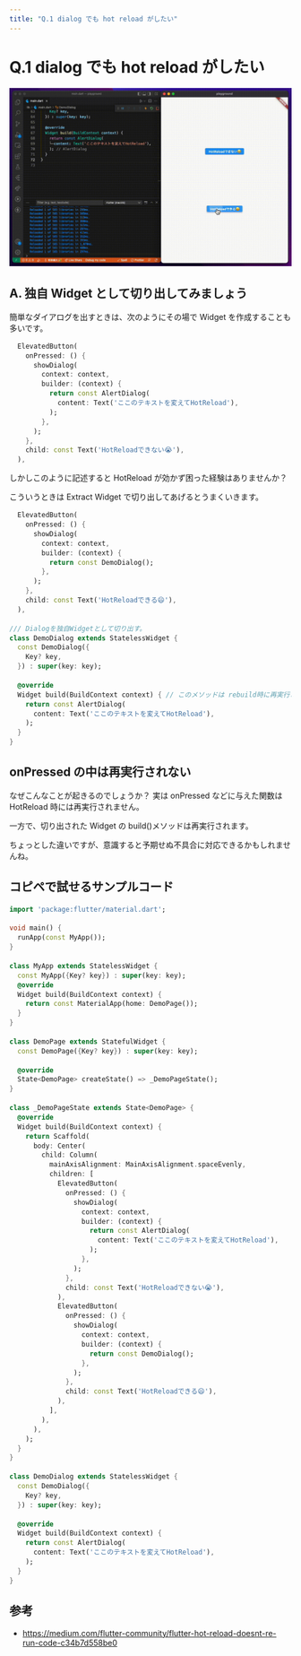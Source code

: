 ```yaml
---
title: "Q.1 dialog でも hot reload がしたい"
---
```


# Q.1 dialog でも hot reload がしたい

![](/images/q1/1.gif)

## A. 独自 Widget として切り出してみましょう

簡単なダイアログを出すときは、次のようにその場で Widget を作成することも多いです。

```dart
  ElevatedButton(
    onPressed: () {
      showDialog(
        context: context,
        builder: (context) {
          return const AlertDialog(
            content: Text('ここのテキストを変えてHotReload'),
          );
        },
      );
    },
    child: const Text('HotReloadできない😭'),
  ),
```

しかしこのように記述すると HotReload が効かず困った経験はありませんか？

こういうときは Extract Widget で切り出してあげるとうまくいきます。

```dart
  ElevatedButton(
    onPressed: () {
      showDialog(
        context: context,
        builder: (context) {
          return const DemoDialog();
        },
      );
    },
    child: const Text('HotReloadできる😄'),
  ),

/// Dialogを独自Widgetとして切り出す。
class DemoDialog extends StatelessWidget {
  const DemoDialog({
    Key? key,
  }) : super(key: key);

  @override
  Widget build(BuildContext context) { // このメソッドは rebuild時に再実行される。
    return const AlertDialog(
      content: Text('ここのテキストを変えてHotReload'),
    );
  }
}
```

## onPressed の中は再実行されない

なぜこんなことが起きるのでしょうか？
実は onPressed などに与えた関数は HotReload 時には再実行されません。

一方で、切り出された Widget の build()メソッドは再実行されます。

ちょっとした違いですが、意識すると予期せぬ不具合に対応できるかもしれませんね。

## コピペで試せるサンプルコード

```dart
import 'package:flutter/material.dart';

void main() {
  runApp(const MyApp());
}

class MyApp extends StatelessWidget {
  const MyApp({Key? key}) : super(key: key);
  @override
  Widget build(BuildContext context) {
    return const MaterialApp(home: DemoPage());
  }
}

class DemoPage extends StatefulWidget {
  const DemoPage({Key? key}) : super(key: key);

  @override
  State<DemoPage> createState() => _DemoPageState();
}

class _DemoPageState extends State<DemoPage> {
  @override
  Widget build(BuildContext context) {
    return Scaffold(
      body: Center(
        child: Column(
          mainAxisAlignment: MainAxisAlignment.spaceEvenly,
          children: [
            ElevatedButton(
              onPressed: () {
                showDialog(
                  context: context,
                  builder: (context) {
                    return const AlertDialog(
                      content: Text('ここのテキストを変えてHotReload'),
                    );
                  },
                );
              },
              child: const Text('HotReloadできない😭'),
            ),
            ElevatedButton(
              onPressed: () {
                showDialog(
                  context: context,
                  builder: (context) {
                    return const DemoDialog();
                  },
                );
              },
              child: const Text('HotReloadできる😄'),
            ),
          ],
        ),
      ),
    );
  }
}

class DemoDialog extends StatelessWidget {
  const DemoDialog({
    Key? key,
  }) : super(key: key);

  @override
  Widget build(BuildContext context) {
    return const AlertDialog(
      content: Text('ここのテキストを変えてHotReload'),
    );
  }
}

```

## 参考

- https://medium.com/flutter-community/flutter-hot-reload-doesnt-re-run-code-c34b7d558be0
